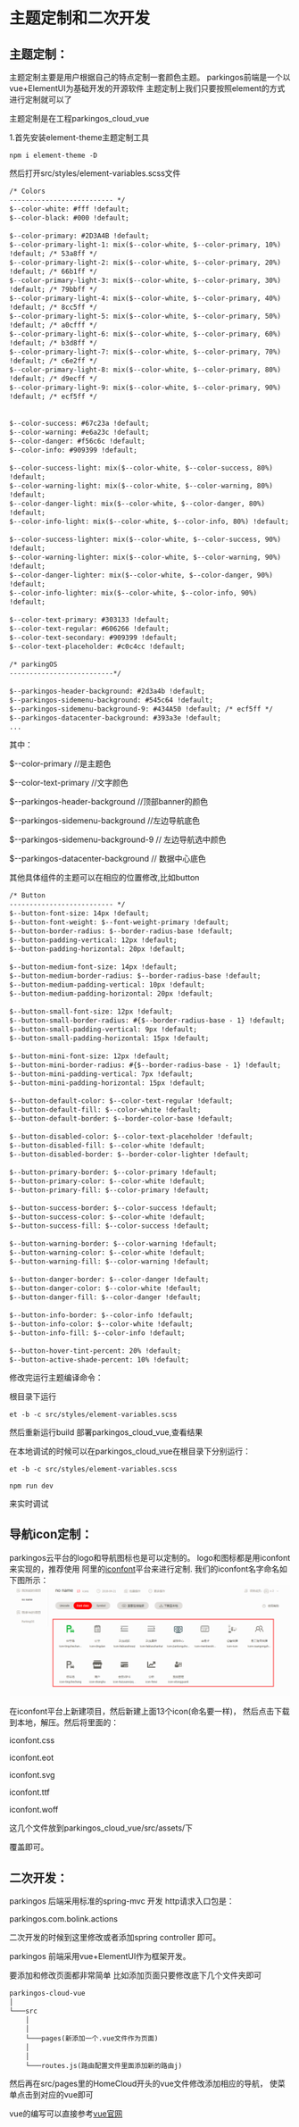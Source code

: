 # 主题定制和二次开发


##  主题定制：

主题定制主要是用户根据自己的特点定制一套颜色主题。
parkingos前端是一个以vue+ElementUI为基础开发的开源软件
主题定制上我们只要按照element的方式进行定制就可以了

主题定制是在工程parkingos_cloud_vue

1.首先安装element-theme主题定制工具

```
npm i element-theme -D

```
然后打开src/styles/element-variables.scss文件


```
/* Colors
-------------------------- */
$--color-white: #fff !default;
$--color-black: #000 !default;

$--color-primary: #2D3A4B !default;
$--color-primary-light-1: mix($--color-white, $--color-primary, 10%) !default; /* 53a8ff */
$--color-primary-light-2: mix($--color-white, $--color-primary, 20%) !default; /* 66b1ff */
$--color-primary-light-3: mix($--color-white, $--color-primary, 30%) !default; /* 79bbff */
$--color-primary-light-4: mix($--color-white, $--color-primary, 40%) !default; /* 8cc5ff */
$--color-primary-light-5: mix($--color-white, $--color-primary, 50%) !default; /* a0cfff */
$--color-primary-light-6: mix($--color-white, $--color-primary, 60%) !default; /* b3d8ff */
$--color-primary-light-7: mix($--color-white, $--color-primary, 70%) !default; /* c6e2ff */
$--color-primary-light-8: mix($--color-white, $--color-primary, 80%) !default; /* d9ecff */
$--color-primary-light-9: mix($--color-white, $--color-primary, 90%) !default; /* ecf5ff */


$--color-success: #67c23a !default;
$--color-warning: #e6a23c !default;
$--color-danger: #f56c6c !default;
$--color-info: #909399 !default;

$--color-success-light: mix($--color-white, $--color-success, 80%) !default;
$--color-warning-light: mix($--color-white, $--color-warning, 80%) !default;
$--color-danger-light: mix($--color-white, $--color-danger, 80%) !default;
$--color-info-light: mix($--color-white, $--color-info, 80%) !default;

$--color-success-lighter: mix($--color-white, $--color-success, 90%) !default;
$--color-warning-lighter: mix($--color-white, $--color-warning, 90%) !default;
$--color-danger-lighter: mix($--color-white, $--color-danger, 90%) !default;
$--color-info-lighter: mix($--color-white, $--color-info, 90%) !default;

$--color-text-primary: #303133 !default;
$--color-text-regular: #606266 !default;
$--color-text-secondary: #909399 !default;
$--color-text-placeholder: #c0c4cc !default;

/* parkingOS
--------------------------*/

$--parkingos-header-background: #2d3a4b !default;
$--parkingos-sidemenu-background: #545c64 !default;
$--parkingos-sidemenu-background-9: #434A50 !default; /* ecf5ff */
$--parkingos-datacenter-background: #393a3e !default;
...

```
其中：

$--color-primary  //是主题色

$--color-text-primary //文字颜色

$--parkingos-header-background  //顶部banner的颜色  

$--parkingos-sidemenu-background  //左边导航底色

$--parkingos-sidemenu-background-9 // 左边导航选中颜色

$--parkingos-datacenter-background // 数据中心底色


其他具体组件的主题可以在相应的位置修改,比如button
```
/* Button
-------------------------- */
$--button-font-size: 14px !default;
$--button-font-weight: $--font-weight-primary !default;
$--button-border-radius: $--border-radius-base !default;
$--button-padding-vertical: 12px !default;
$--button-padding-horizontal: 20px !default;

$--button-medium-font-size: 14px !default;
$--button-medium-border-radius: $--border-radius-base !default;
$--button-medium-padding-vertical: 10px !default;
$--button-medium-padding-horizontal: 20px !default;

$--button-small-font-size: 12px !default;
$--button-small-border-radius: #{$--border-radius-base - 1} !default;
$--button-small-padding-vertical: 9px !default;
$--button-small-padding-horizontal: 15px !default;

$--button-mini-font-size: 12px !default;
$--button-mini-border-radius: #{$--border-radius-base - 1} !default;
$--button-mini-padding-vertical: 7px !default;
$--button-mini-padding-horizontal: 15px !default;

$--button-default-color: $--color-text-regular !default;
$--button-default-fill: $--color-white !default;
$--button-default-border: $--border-color-base !default;

$--button-disabled-color: $--color-text-placeholder !default;
$--button-disabled-fill: $--color-white !default;
$--button-disabled-border: $--border-color-lighter !default;

$--button-primary-border: $--color-primary !default;
$--button-primary-color: $--color-white !default;
$--button-primary-fill: $--color-primary !default;

$--button-success-border: $--color-success !default;
$--button-success-color: $--color-white !default;
$--button-success-fill: $--color-success !default;

$--button-warning-border: $--color-warning !default;
$--button-warning-color: $--color-white !default;
$--button-warning-fill: $--color-warning !default;

$--button-danger-border: $--color-danger !default;
$--button-danger-color: $--color-white !default;
$--button-danger-fill: $--color-danger !default;

$--button-info-border: $--color-info !default;
$--button-info-color: $--color-white !default;
$--button-info-fill: $--color-info !default;

$--button-hover-tint-percent: 20% !default;
$--button-active-shade-percent: 10% !default;
```
修改完运行主题编译命令：

根目录下运行
```
et -b -c src/styles/element-variables.scss

```

然后重新运行build 部署parkingos_cloud_vue,查看结果


在本地调试的时候可以在parkingos_cloud_vue在根目录下分别运行：

```
et -b -c src/styles/element-variables.scss

```

```
npm run dev

```
来实时调试

##  导航icon定制：

parkingos云平台的logo和导航图标也是可以定制的。
logo和图标都是用iconfont来实现的，推荐使用
阿里的<a href="http://www.iconfont.cn/">iconfont</a>平台来进行定制.
我们的iconfont名字命名如下图所示：
<img src="assets/iconfont-demo.png" >

在iconfont平台上新建项目，然后新建上面13个icon(命名要一样)，
然后点击下载到本地，解压。然后将里面的：

iconfont.css

iconfont.eot

iconfont.svg

iconfont.ttf

iconfont.woff

这几个文件放到parkingos_cloud_vue/src/assets/下

覆盖即可。

##  二次开发：

parkingos 后端采用标准的spring-mvc 开发
http请求入口包是：

parkingos.com.bolink.actions

二次开发的时候到这里修改或者添加spring controller 即可。


parkingos 前端采用vue+ElementUI作为框架开发。


要添加和修改页面都非常简单
比如添加页面只要修改底下几个文件夹即可
```
parkingos-cloud-vue
│
└───src
    │   
    │   
    └───pages(新添加一个.vue文件作为页面)
    │   
    │   
    └───routes.js(路由配置文件里面添加新的路由j)

```

然后再在src/pages里的HomeCloud开头的vue文件修改添加相应的导航，
使菜单点击到对应的vue即可

vue的编写可以直接参考<a href="https://vuejs.org/">vue官网</a>
